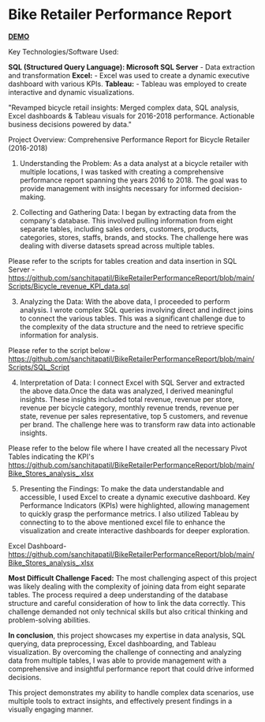 # Bike Retailer Performance Report 
<a href="https://public.tableau.com/views/Bike_Retailer_Performance_Dashboard/Dashboard1?:language=en-US&:display_count=n&:origin=viz_share_link" target="_blank"> **DEMO** </a>

Key Technologies/Software Used:

**SQL (Structured Query Language): Microsoft SQL Server** - Data extraction and transformation
**Excel:** - Excel was used to create a dynamic executive dashboard with various KPIs.
**Tableau:** - Tableau was employed to create interactive and dynamic visualizations.

"Revamped bicycle retail insights: Merged complex data, SQL analysis, Excel dashboards &amp; Tableau visuals for 2016-2018 performance. Actionable business decisions powered by data."

Project Overview: Comprehensive Performance Report for Bicycle Retailer (2016-2018)

1. Understanding the Problem:
As a data analyst at a bicycle retailer with multiple locations, I was tasked with creating a comprehensive performance report spanning the years 2016 to 2018. The goal was to provide management with insights necessary for informed decision-making.

2. Collecting and Gathering Data:
I began by extracting data from the company's database. This involved pulling information from eight separate tables, including sales orders, customers, products, categories, stores, staffs, brands, and stocks. The challenge here was dealing with diverse datasets spread across multiple tables.

Please refer to the scripts for tables creation and data insertion in SQL Server - https://github.com/sanchitapatil/BikeRetailerPerformanceReport/blob/main/Scripts/Bicycle_revenue_KPI_data.sql

3. Analyzing the Data:
With the above data, I proceeded to perform analysis. I wrote complex SQL queries involving direct and indirect joins to connect the various tables. This was a significant challenge due to the complexity of the data structure and the need to retrieve specific information for analysis.

Please refer to the script below - 
https://github.com/sanchitapatil/BikeRetailerPerformanceReport/blob/main/Scripts/SQL_Script

4. Interpretation of Data:
I connect Excel with SQL Server and extracted the above data.Once the data was analyzed, I derived meaningful insights. These insights included total revenue, revenue per store, revenue per bicycle category, monthly revenue trends, revenue per state, revenue per sales representative, top 5 customers, and revenue per brand. The challenge here was to transform raw data into actionable insights.

Please refer to the below file where I have created all the necessary Pivot Tables indicating the KPI's
https://github.com/sanchitapatil/BikeRetailerPerformanceReport/blob/main/Bike_Stores_analysis_.xlsx

5. Presenting the Findings:
To make the data understandable and accessible, I used Excel to create a dynamic executive dashboard. Key Performance Indicators (KPIs) were highlighted, allowing management to quickly grasp the performance metrics. I also utilized Tableau by connecting to to the above mentioned excel file to enhance the visualization and create interactive dashboards for deeper exploration.

Excel Dashboard- https://github.com/sanchitapatil/BikeRetailerPerformanceReport/blob/main/Bike_Stores_analysis_.xlsx


**Most Difficult Challenge Faced:**
The most challenging aspect of this project was likely dealing with the complexity of joining data from eight separate tables. The process required a deep understanding of the database structure and careful consideration of how to link the data correctly. This challenge demanded not only technical skills but also critical thinking and problem-solving abilities.

**In conclusion**, this project showcases my expertise in data analysis, SQL querying, data preprocessing, Excel dashboarding, and Tableau visualization. By overcoming the challenge of connecting and analyzing data from multiple tables, I was able to provide management with a comprehensive and insightful performance report that could drive informed decisions.

This project demonstrates my ability to handle complex data scenarios, use multiple tools to extract insights, and effectively present findings in a visually engaging manner.
